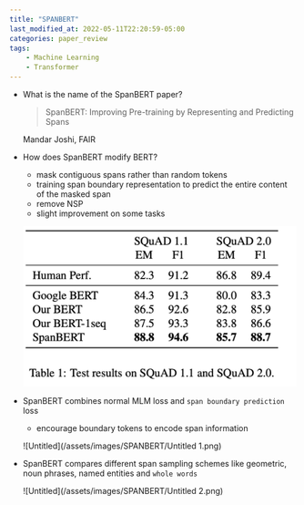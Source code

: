 ```yaml
---
title: "SPANBERT"
last_modified_at: 2022-05-11T22:20:59-05:00
categories: paper_review
tags:
    - Machine Learning
    - Transformer
---
```


- What is the name of the SpanBERT paper?
    
    > SpanBERT: Improving Pre-training by Representing
    and Predicting Spans
    > 
    
    Mandar Joshi, FAIR
    
- How does SpanBERT modify BERT?
    - mask contiguous spans rather than random tokens
    - training span boundary representation to predict the entire content of the masked span
    - remove NSP
    - slight improvement on some tasks
    
    ![Untitled](/assets/images/SPANBERT/Untitled.png)
    
- SpanBERT combines normal MLM loss and `span boundary prediction` loss
    - encourage boundary tokens to encode span information
    
    ![Untitled](/assets/images/SPANBERT/Untitled 1.png)
    
- SpanBERT compares different span sampling schemes like geometric, noun phrases,  named entities and `whole words`
    
    ![Untitled](/assets/images/SPANBERT/Untitled 2.png)